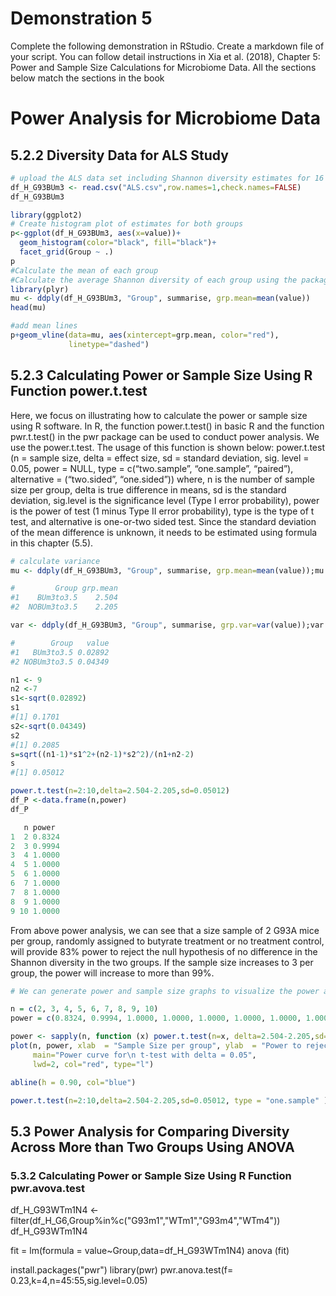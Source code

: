 # Demonstration 5

Complete the following demonstration in RStudio. Create a markdown file of your script. You can follow detail instructions in Xia et al. (2018), Chapter 5: Power and Sample Size Calculations for Microbiome Data. All the sections below match the sections in the book

# Power Analysis for Microbiome Data

## 5.2.2 Diversity Data for ALS Study
```r
# upload the ALS data set including Shannon diversity estimates for 16 samples belonging to two groups
df_H_G93BUm3 <- read.csv("ALS.csv",row.names=1,check.names=FALSE) 
df_H_G93BUm3

library(ggplot2) 
# Create histogram plot of estimates for both groups 
p<-ggplot(df_H_G93BUm3, aes(x=value))+
  geom_histogram(color="black", fill="black")+
  facet_grid(Group ~ .)
p
#Calculate the mean of each group
#Calculate the average Shannon diversity of each group using the package plyr
library(plyr)
mu <- ddply(df_H_G93BUm3, "Group", summarise, grp.mean=mean(value))
head(mu)

#add mean lines
p+geom_vline(data=mu, aes(xintercept=grp.mean, color="red"),
             linetype="dashed")

```
## 5.2.3 Calculating Power or Sample Size Using R Function power.t.test
Here, we focus on illustrating how to calculate the power or sample size using R software. In R, the function power.t.test() in basic R and the function pwr.t.test() in the pwr package can be used to conduct power analysis. We use the power.t.test. The usage of this function is shown below:
power.t.test (n = sample size, delta = effect size, sd = standard deviation, sig. level = 0.05, power = NULL, type = c(“two.sample”, “one.sample”, “paired”), alternative = (“two.sided”, “one.sided”))
where, n is the number of sample size per group, delta is true difference in means, sd is the standard deviation, sig.level is the significance level (Type I error probability), power is the power of test (1 minus Type II error probability), type is the type of t test, and alternative is one-or-two sided test.
Since the standard deviation of the mean difference is unknown, it needs to be estimated using formula in this chapter (5.5).

```r
# calculate variance
mu <- ddply(df_H_G93BUm3, "Group", summarise, grp.mean=mean(value));mu

#         Group grp.mean
#1    BUm3to3.5    2.504
#2  NOBUm3to3.5    2.205

var <- ddply(df_H_G93BUm3, "Group", summarise, grp.var=var(value));var

#        Group   value
#1   BUm3to3.5 0.02892
#2 NOBUm3to3.5 0.04349

n1 <- 9
n2 <-7
s1<-sqrt(0.02892)
s1
#[1] 0.1701
s2<-sqrt(0.04349)
s2
#[1] 0.2085
s=sqrt((n1-1)*s1^2+(n2-1)*s2^2)/(n1+n2-2)
s
#[1] 0.05012

power.t.test(n=2:10,delta=2.504-2.205,sd=0.05012)
df_P <-data.frame(n,power)
df_P

   n power
1  2 0.8324
2  3 0.9994
3  4 1.0000
4  5 1.0000
5  6 1.0000
6  7 1.0000
7  8 1.0000
8  9 1.0000
9 10 1.0000
```
From above power analysis, we can see that a size sample of 2 G93A mice per group, randomly assigned to butyrate treatment or no treatment control, will provide 83% power to reject the null hypothesis of no difference in the Shannon diversity in the two groups. If the sample size increases to 3 per group, the power will increase to more than 99%. 
```r
# We can generate power and sample size graphs to visualize the power and sample size we need to reject the null hypothesis using following R codes

n = c(2, 3, 4, 5, 6, 7, 8, 9, 10)  
power = c(0.8324, 0.9994, 1.0000, 1.0000, 1.0000, 1.0000, 1.0000, 1.0000, 1.0000)

power <- sapply(n, function (x) power.t.test(n=x, delta=2.504-2.205,sd=0.05012)$power)
plot(n, power, xlab  = "Sample Size per group", ylab  = "Power to reject null",
     main="Power curve for\n t-test with delta = 0.05",
     lwd=2, col="red", type="l")

abline(h = 0.90, col="blue")

power.t.test(n=2:10,delta=2.504-2.205,sd=0.05012, type = "one.sample" )
```

## 5.3 Power Analysis for Comparing Diversity Across More than Two Groups Using ANOVA	

### 5.3.2 Calculating Power or Sample Size Using R Function pwr.avova.test	
df_H_G93WTm1N4 <- filter(df_H_G6,Group%in%c("G93m1","WTm1","G93m4","WTm4"))
df_H_G93WTm1N4 

fit = lm(formula = value~Group,data=df_H_G93WTm1N4)
anova (fit)

install.packages("pwr")
library(pwr)
pwr.anova.test(f= 0.23,k=4,n=45:55,sig.level=0.05)
